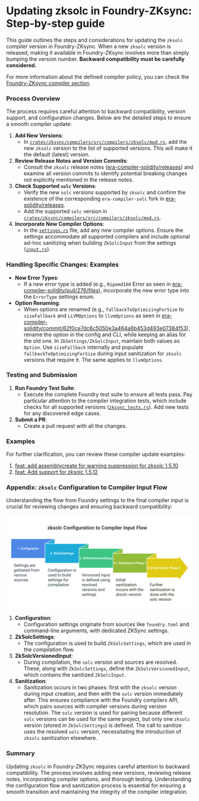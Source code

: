 # Updating zksolc in Foundry-ZKsync: Step-by-step guide

This guide outlines the steps and considerations for updating the `zksolc` compiler version in Foundry-ZKsync. When a new `zksolc` version is released, making it available in Foundry-ZKsync involves more than simply bumping the version number. **Backward compatibility must be carefully considered.** 

For more information about the defined compiler policy, you can check the [Foundry-ZKsync compiler section](https://foundry-book.zksync.io/zksync-specifics/compilation-overview?highlight=policy#compiler-support-policy). 

### Process Overview
The process requires careful attention to backward compatibility, version support, and configuration changes. Below are the detailed steps to ensure a smooth compiler update:
1. **Add New Versions**:
    - In [`crates/zksync/compilers/src/compilers/zksolc/mod.rs`](https://github.com/matter-labs/foundry-zksync/blob/3f8025f53f2c4cffe6ac4b43a3e20d4ebf993c6e/crates/zksync/compilers/src/compilers/zksolc/mod.rs#L415), add the new `zksolc` version to the list of supported versions. This will make it the default (latest) version.
2. **Review Release Notes and Version Commits**:
    - Consult the `zksolc` release notes ([era-compiler-solidity/releases](https://github.com/matter-labs/era-compiler-solidity/releases)) and examine all version commits to identify potential breaking changes not explicitly mentioned in the release notes.
3. **Check Supported `solc` Versions**:
    - Verify the new `solc` versions supported by `zksolc` and confirm the existence of the corresponding `era-compiler-solc` fork in [era-solidity/releases](https://github.com/matter-labs/era-solidity/releases).
    - Add the supported `solc` version in [`crates/zksync/compilers/src/compilers/zksolc/mod.rs`](https://github.com/matter-labs/foundry-zksync/blob/3f8025f53f2c4cffe6ac4b43a3e20d4ebf993c6e/crates/zksync/compilers/src/compilers/zksolc/mod.rs#L443).
4. **Incorporate New Compiler Options**:
    - In the [`settings.rs`](https://github.com/matter-labs/foundry-zksync/blob/main/crates/zksync/compilers/src/compilers/zksolc/settings.rs) file, add any new compiler options. Ensure the settings accommodate all supported compilers and include optional ad-hoc sanitizing when building `ZkSolcInput` from the settings ([`input.rs`](https://github.com/matter-labs/foundry-zksync/blob/3f8025f53f2c4cffe6ac4b43a3e20d4ebf993c6e/crates/zksync/compilers/src/compilers/zksolc/input.rs#L126)).

### Handling Specific Changes: Examples

- **New Error Types**:
    - If a new error type is added (e.g., `Ripemd160` Error as seen in [era-compiler-solidity/pull/276/files](https://github.com/matter-labs/era-compiler-solidity/pull/276/files)), incorporate the new error type into the `ErrorType` settings enum.
- **Option Renaming**:
    - When options are renamed (e.g., `fallbackToOptimizingForSize` to `sizeFallback` and `LLVMOptions` to `llvmOptions` as seen in [era-compiler-solidity/commit/62f0ce7dc6c5050e3a464a6b453d493e07384f53](https://github.com/matter-labs/era-compiler-solidity/commit/62f0ce7dc6c5050e3a464a6b453d493e07384f53)), rename the option in the config and CLI, while keeping an alias for the old one. In `ZkSettings/ZkSolcInput`, maintain both values as `Option`. Use `sizeFallback` internally and populate `fallbackToOptimizingForSize` during input sanitization for `zksolc` versions that require it. The same applies to `llvmOptions`.

### Testing and Submission

1. **Run Foundry Test Suite**:
    - Execute the complete Foundry test suite to ensure all tests pass. Pay particular attention to the compiler integration tests, which include checks for all supported versions ([`zksync_tests.rs`](https://github.com/matter-labs/foundry-zksync/blob/3f8025f53f2c4cffe6ac4b43a3e20d4ebf993c6e/crates/zksync/compilers/tests/zksync_tests.rs#L59)). Add new tests for any discovered edge cases.
2. **Submit a PR**:
    - Create a pull request with all the changes.

### Examples

For further clarification, you can review these compiler update examples:

1. [feat: add assemblycreate for warning suppression for zksolc 1.5.10](https://github.com/matter-labs/foundry-zksync/pull/840)
2. [feat: Add support for zksolc 1.5.12](https://github.com/matter-labs/foundry-zksync/pull/1002)

### Appendix: `zksolc` Configuration to Compiler Input Flow

Understanding the flow from Foundry settings to the final compiler input is crucial for reviewing changes and ensuring backward compatibility:

![image.png](compilerInput.png)

1. **Configuration**:
    - Configuration settings originate from sources like `foundry.toml` and command-line arguments, with dedicated ZKSync settings.
2. **ZkSolcSettings**:
    - The configuration is used to build `ZkSolcSettings`, which are used in the compilation flow.
3. **ZkSolcVersionedInput**:
    - During compilation, the `solc` version and sources are resolved. These, along with `ZkSolcSettings`, define the `ZkSolcVersionedInput`, which contains the sanitized `ZkSolcInput`.
4. **Sanitization**:
    - Sanitization occurs in two phases: first with the `zksolc` version during input creation, and then with the `solc` version immediately after. This ensures compliance with the Foundry compilers API, which pairs sources with compiler versions during version resolution. The `solc` version is used for pairing because different `solc` versions can be used for the same project, but only one `zksolc` version (stored in `ZkSolcSettings`) is defined. The call to sanitize uses the resolved `solc` version, necessitating the introduction of `zksolc` sanitization elsewhere.

### Summary

Updating `zksolc` in Foundry-ZKSync requires careful attention to backward compatibility. The process involves adding new versions, reviewing release notes, incorporating compiler options, and thorough testing. Understanding the configuration flow and sanitization process is essential for ensuring a smooth transition and maintaining the integrity of the compiler integration.